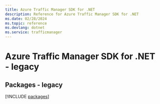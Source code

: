 ```yaml
---
title: Azure Traffic Manager SDK for .NET
description: Reference for Azure Traffic Manager SDK for .NET
ms.date: 02/28/2024
ms.topic: reference
ms.devlang: dotnet
ms.service: trafficmanager
---
```

# Azure Traffic Manager SDK for .NET - legacy
## Packages - legacy
[!INCLUDE [packages](traffic-manager-index.md)]
